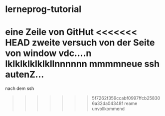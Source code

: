 # lerneprog-tutorial
eine Zeile von GitHut
<<<<<<< HEAD
zweite versuch von der Seite
von window vdc....n
lklklklklklkllnnnnnn   mmmmneue ssh autenZ...
=======
nach dem ssh
>>>>>>> 5f7262f359ccabf0997ffcb258306a32da04348f
 reame unvollkommend
